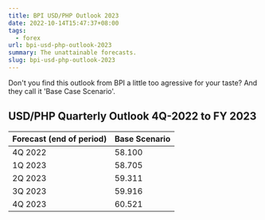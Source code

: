```yaml
---
title: BPI USD/PHP Outlook 2023
date: 2022-10-14T15:47:37+08:00
tags:
  - forex
url: bpi-usd-php-outlook-2023
summary: The unattainable forecasts.
slug: bpi-usd-php-outlook-2023
---
```


Don't you find this outlook from BPI a little too agressive for your taste? And they call it 'Base Case Scenario'.

## USD/PHP Quarterly Outlook 4Q-2022 to FY 2023

|Forecast (end of period)|Base Scenario|
|-|-|
|4Q 2022|58.100|
|1Q 2023|58.705|
|2Q 2023|59.311|
|3Q 2023|59.916|
|4Q 2023|60.521|
